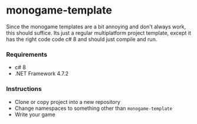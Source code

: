 monogame-template
===============

Since the monogame templates are a bit annoying and don't always work, this should suffice.
Its just a regular multiplatform project template, except it has the right code code c# 8 and should just compile and run.

### Requirements

- c# 8
- .NET Framework 4.7.2

### Instructions

- Clone or copy project into a new repository
- Change namespaces to something other than `monogame-template`
- Write your game
